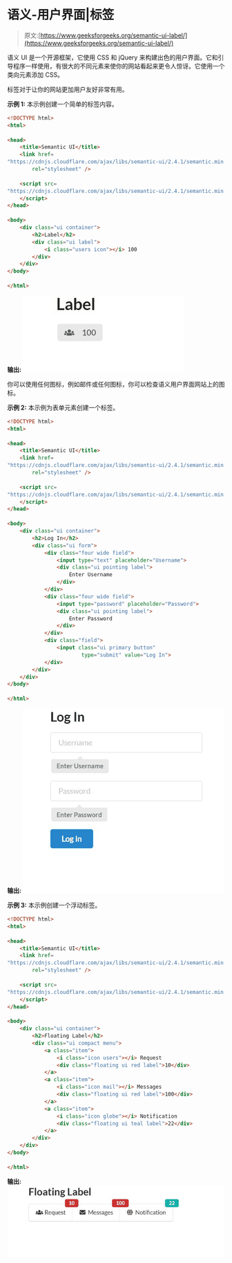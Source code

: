 # 语义-用户界面|标签

> 原文:[https://www.geeksforgeeks.org/semantic-ui-label/](https://www.geeksforgeeks.org/semantic-ui-label/)

语义 UI 是一个开源框架，它使用 CSS 和 jQuery 来构建出色的用户界面。它和引导程序一样使用，有很大的不同元素来使你的网站看起来更令人惊讶。它使用一个类向元素添加 CSS。

标签对于让你的网站更加用户友好非常有用。

**示例 1:** 本示例创建一个简单的标签内容。

```html
<!DOCTYPE html>
<html>

<head>
    <title>Semantic UI</title>
    <link href=
"https://cdnjs.cloudflare.com/ajax/libs/semantic-ui/2.4.1/semantic.min.css"
        rel="stylesheet" />

    <script src=
"https://cdnjs.cloudflare.com/ajax/libs/semantic-ui/2.4.1/semantic.min.js">
    </script>
</head>

<body>
    <div class="ui container">
        <h2>Label</h2>
        <div class="ui label">
            <i class="users icon"></i> 100
        </div>
    </div>
</body>

</html>
```

**输出:**
![](img/83ce04269548077e01dc7d3a854557ac.png)

你可以使用任何图标，例如邮件或任何图标，你可以检查语义用户界面网站上的图标。

**示例 2:** 本示例为表单元素创建一个标签。

```html
<!DOCTYPE html>
<html>

<head>
    <title>Semantic UI</title>
    <link href=
"https://cdnjs.cloudflare.com/ajax/libs/semantic-ui/2.4.1/semantic.min.css"
        rel="stylesheet" />

    <script src=
"https://cdnjs.cloudflare.com/ajax/libs/semantic-ui/2.4.1/semantic.min.js">
    </script>
</head>

<body>
    <div class="ui container">
        <h2>Log In</h2>
        <div class="ui form">
            <div class="four wide field">
                <input type="text" placeholder="Username">
                <div class="ui pointing label">
                    Enter Username
                </div>
            </div>
            <div class="four wide field">
                <input type="password" placeholder="Password">
                <div class="ui pointing label">
                    Enter Password
                </div>
            </div>
            <div class="field">
                <input class="ui primary button" 
                        type="submit" value="Log In">
            </div>
        </div>
    </div>
</body>

</html>
```

**输出:**
![](img/e955ff0f8058650211ee38de4fb22b69.png)

**示例 3:** 本示例创建一个浮动标签。

```html
<!DOCTYPE html>
<html>

<head>
    <title>Semantic UI</title>
    <link href=
"https://cdnjs.cloudflare.com/ajax/libs/semantic-ui/2.4.1/semantic.min.css"
        rel="stylesheet" />

    <script src=
"https://cdnjs.cloudflare.com/ajax/libs/semantic-ui/2.4.1/semantic.min.js">
    </script>
</head>

<body>
    <div class="ui container">
        <h2>Floating Label</h2>
        <div class="ui compact menu">
            <a class="item">
                <i class="icon users"></i> Request
                <div class="floating ui red label">10</div>
            </a>
            <a class="item">
                <i class="icon mail"></i> Messages
                <div class="floating ui red label">100</div>
            </a>
            <a class="item">
                <i class="icon globe"></i> Notification
                <div class="floating ui teal label">22</div>
            </a>
        </div>
    </div>
</body>

</html>
```

**输出:**
![](img/d92593a96458346c77f55d7bcaaf1da5.png)